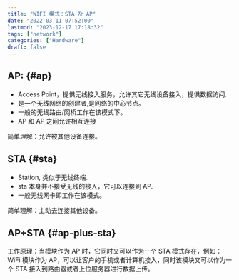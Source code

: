 ```yaml
---
title: "WIFI 模式：STA 及 AP"
date: "2022-03-11 07:52:00"
lastmod: "2023-12-17 17:18:32"
tags: ["network"]
categories: ["Hardware"]
draft: false
---
```


## AP: {#ap}

-   Access Point，提供无线接入服务，允许其它无线设备接入，提供数据访问.
-   是一个无线网络的创建者,是网络的中心节点。
-   一般的无线路由/网桥工作在该模式下。
-   AP 和 AP 之间允许相互连接

简单理解：允许被其他设备连接。


## STA {#sta}

-   Station, 类似于无线终端.
-   sta 本身并不接受无线的接入，它可以连接到 AP.
-   一般无线网卡即工作在该模式。

简单理解：主动去连接其他设备。


## AP+STA {#ap-plus-sta}

工作原理：当模块作为 AP 时，它同时又可以作为一个 STA 模式存在，例如：WiFi 模块作为 AP，可以让客户的手机或者计算机接入，同时该模块又可以作为一个 STA 接入到路由器或者上位服务器进行数据上传。